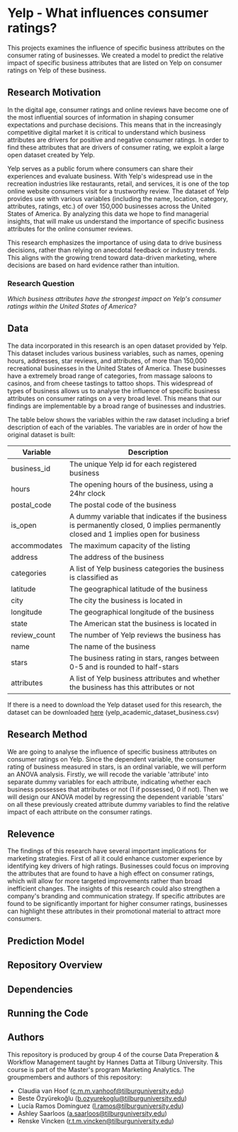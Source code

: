 # Yelp - What influences consumer ratings?
This projects examines the influence of specific business attributes on the consumer rating of businesses. We created a model to predict the relative impact of specific business attributes that are listed on Yelp on consumer ratings on Yelp of these business. 

## Research Motivation
In the digital age, consumer ratings and online reviews have become one of the most influential sources of information in shaping consumer expectations and purchase decisions. This means that in the increasingly competitive digital market it is critical to understand which business attributes are drivers for positive and negative consumer ratings. In order to find these attributes that are drivers of consumer rating, we exploit a large open dataset created by Yelp.

Yelp serves as a public forum where consumers can share their experiences and evaluate business. With Yelp's widespread use in the recreation industries like restaurants, retail, and services, it is one of the top online website consumers visit for a trustworthy review. The dataset of Yelp provides use with various variables (including the name, location, category, attributes, ratings, etc.) of over 150,000 businesses across the United States of America. By analyzing this data we hope to find managerial insights, that will make us understand the importance of specific business attributes for the online consumer reviews.

This research emphasizes the importance of using data to drive business decisions, rather than relying on anecdotal feedback or industry trends. This aligns with the growing trend toward data-driven marketing, where decisions are based on hard evidence rather than intuition.

### Research Question
*Which business attributes have the strongest impact on Yelp's consumer ratings within the United States of America?*

## Data
The data incorporated in this research is an open dataset provided by Yelp. This dataset includes various business variables, such as names, opening hours, addresses, star reviews, and attributes, of more than 150,000 recreational businesses in the United States of America. These businesses have a extremely broad range of categories, from massage saloons to casinos, and from cheese tastings to tattoo shops. This widespread of types of business allows us to analyse the influence of specific business attributes on consumer ratings on a very broad level. This means that our findings are implementable by a broad range of businesses and industries.

The table below shows the variables within the raw dataset including a brief description of each of the variables. The variables are in order of how the original dataset is built:

|Variable                        |Description                                                                                     |
|--------------------------------|------------------------------------------------------------------------------------------------|
|business_id                      |The unique Yelp id for each registered business                                               |
|hours                            |The opening hours of the business, using a 24hr clock                                         |
|postal_code                   |The postal code of the business                                                                 |
|is_open                       |A dummy variable that indicates if the business is permanently closed, 0 implies permanently closed and 1 implies open for business           |
|accommodates                    |The maximum capacity of the listing                                                            |
|address                     |The address of the business                                                                        |
|categories                   |A list of Yelp business categories the business is classified as                                  |
|latitude                    |The geographical latitude of the business                                                         |
|city                        |The city the business is located in                                                                |
|longitude                   |The geographical longitude of the business                                                         |
|state                       |The American stat the business is located in                                                      |
|review_count               |The number of Yelp reviews the business has                                                       |
|name                        |The name of the business                                                                          |
|stars                        |The business rating in stars, ranges between 0-5 and is rounded to half-stars                |   
|attributes                    |A list of Yelp business attributes and whether the business has this attributes or not        |   

If there is a need to download the Yelp dataset used for this research, the dataset can be downloaded [here](https://drive.google.com/drive/folders/1ioJVCsr5pJ5tAa2dPJ9yxIvL6rYmDSl1?usp=sharing) (yelp_academic_dataset_business.csv)

## Research Method
We are going to analyse the influence of specific business attributes on consumer ratings on Yelp. Since the dependent variable, the consumer rating of business measured in stars, is an ordinal variable, we will perform an ANOVA analysis. Firstly, we will recode the variable 'attribute' into separate dummy variables for each attribute, indicating whether each business possesses that attributes or not (1 if possessed, 0 if not). Then we will design our ANOVA model by regressing the dependent variable 'stars' on all these previously created attribute dummy variables to find the relative impact of each attribute on the consumer ratings.

## Relevence
The findings of this research have several important implications for marketing strategies. First of all it could enhance customer experience by identifying key drivers of high ratings. Businesses could focus on improving the attributes that are found to have a high effect on consumer ratings, which will allow for more targeted improvements rather than broad inefficient changes. The insights of this research could also strengthen a company's branding and communication strategy. If specific attributes are found to be significantly important for higher consumer ratings, businesses can highlight these attributes in their promotional material to attract more consumers.

## Prediction Model

## Repository Overview

## Dependencies

## Running the Code

## Authors
This repository is produced by group 4 of the course Data Preperation & Workflow Management taught by Hannes Datta at Tilburg University. This course is part of the Master's program Marketing Analytics. The groupmembers and authors of this repository:
- Claudia van Hoof ([c.m.m.vanhoof@tilburguniversity.edu](mailto:c.m.m.vanhoof@tilburguniversity.edu))
- Beste Özyürekoğlu ([b.ozyurekoglu@tilburguniversity.edu](mailto:b.ozyurekoglu@tilburguniversity.edu))
- Lucía Ramos Dominguez ([l.ramos@tilburguniversity.edu](mailto:l.ramos@tilburguniversity.edu))
- Ashley Saarloos ([a.saarloos@tilburguniversity.edu](mailto:a.saarloos@tilburguniversity.edu))
- Renske Vincken ([r.t.m.vincken@tilburguniversity.edu](mailto:r.t.m.vincken@tilburguniversity.edu))